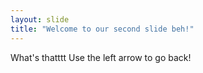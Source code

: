 ```yaml
---
layout: slide
title: "Welcome to our second slide beh!"
---
```

What's thatttt
Use the left arrow to go back!
